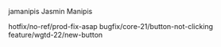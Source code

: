 jamanipis Jasmin Manipis


hotfix/no-ref/prod-fix-asap
bugfix/core-21/button-not-clicking
feature/wgtd-22/new-button